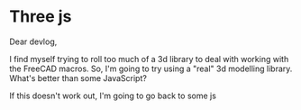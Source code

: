 # Three js
Dear devlog,

I find myself trying to roll too much of a 3d library to deal with working
with the FreeCAD macros. So, I'm going to try using a "real" 3d modelling
library. What's better than some JavaScript?

If this doesn't work out, I'm going to go back to some js